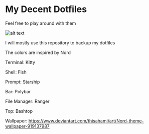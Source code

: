# My Decent Dotfiles
Feel free to play around with them


![alt text](https://i.imgur.com/rNMUoyk.jpg)

I will mostly use this repository to backup my dotfiles

The colors are inspired by Nord

Terminal: Kitty

Shell: Fish

Prompt: Starship

Bar: Polybar

File Manager: Ranger

Top: Bashtop

Wallpaper: https://www.deviantart.com/thisahami/art/Nord-theme-wallpaper-919137987





